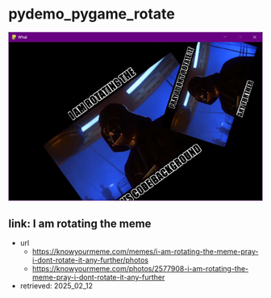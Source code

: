 # pydemo_pygame_rotate

![2025_02_15_035807](./res/2025_02_15_035807.png)

## link: I am rotating the meme

- url
  - <https://knowyourmeme.com/memes/i-am-rotating-the-meme-pray-i-dont-rotate-it-any-further/photos>
  - <https://knowyourmeme.com/photos/2577908-i-am-rotating-the-meme-pray-i-dont-rotate-it-any-further>
- retrieved: 2025_02_12

